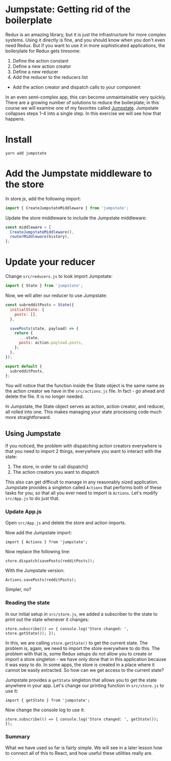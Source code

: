 # Jumpstate: Getting rid of the boilerplate

Redux is an amazing library, but it is just the infrastructure for more complex systems. Using it directly is fine, and you should know when you don't even need Redux. But if you want to use it in more sophisticated applications, the boilerplate for Redux gets tiresome:

1. Define the action constant
2. Define a new action creator
3. Define a new reducer
4. Add the reducer to the reducers list
* Add the action creator and dispatch calls to your component

In an even semi-complex app, this can become unmaintainable very quickly. There are a growing number of solutions to reduce the boilerplate; in this course we will examine one of my favorites called [Jumpstate](https://github.com/jumpsuit/jumpstate/). Jumpstate collapses steps 1-4 into a single step. In this exercise we will see how that happens.

# Install
`yarn add jumpstate`

# Add the Jumpstate middleware to the store
In store.js, add the following import:

```js
import { CreateJumpstateMiddleware } from 'jumpstate';
```

Update the store middleware to include the Jumpstate middleware:
```js
const middleware = [
  CreateJumpstateMiddleware(),
  routerMiddleware(history),
];
```

# Update your reducer
Change `src/reducers.js` to look import Jumpstate:

```js
import { State } from 'jumpstate';
```

Now, we will alter our reducer to use Jumpstate:
```js
const subredditPosts = State({
  initialState: {
    posts: [],
  },

  savePosts(state, payload) => {
    return {
      ...state,
      posts: action.payload.posts,
    };
  },
});

export default {
  subredditPosts,
};
```

You will notice that the function inside the State object is the same name as the action creator we have in the `src/actions.js` file. In fact - go ahead and delete the file. It is no longer needed.

In Jumpstate, the State object serves as action, action creator, and reducer, all rolled into one. This makes managing your state processing code much more straightforward.

## Using Jumpstate
If you noticed, the problem with dispatching action creators everywhere is that you need to import 2 things, everywhere you want to interact with the state:

1. The store, in order to call dispatch()
2. The action creators you want to dispatch

This also can get difficult to manage in any reasonably sized application. Jumpstate provides a singleton called `Actions` that performs both of these tasks for you, so that all you ever need to import is `Actions`. Let's modify `src/App.js` to do just that.

### Update App.js
Open `src/App.js` and delete the store and action imports.

Now add the Jumpstate import:
```
import { Actions } from 'jumpstate';
```

Now replace the following line:
```
store.dispatch(savePosts(redditPosts));
```

With the Jumpstate version:
```
Actions.savePosts(redditPosts);
```

Simpler, no?

### Reading the state
In our initial setup in `src/store.js`, we added a subscriber to the state to print out the state whenever it changes:
```
store.subscribe(() => { console.log('Store changed: ', store.getState()); });
```

In this, we are calling `store.getState()` to get the current state. The problem is, again, we need to import the store everywhere to do this. The problem with that is, some Redux setups do not allow you to create or import a store singleton - we have only done that in this application because it was easy to do. In some apps, the store is created in a place where it cannot be easily extracted. So how can we get access to the current state?

Jumpstate provides a `getState` singleton that allows you to get the state anywhere in your app. Let's change our printing function in `src/store.js` to use it:

```
import { getState } from 'jumpstate';
```

Now change the console log to use it:
```
store.subscribe(() => { console.log('Store changed: ', getState()); });
```

### Summary
What we have used so far is fairly simple. We will see in a later lesson how to connect all of this to React, and how useful these utilities really are.
